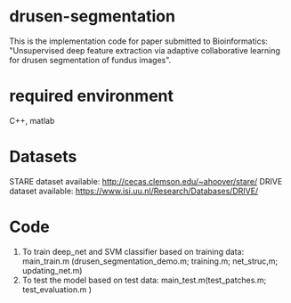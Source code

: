 # drusen-segmentation
This is the implementation code for paper submitted to Bioinformatics: "Unsupervised deep feature extraction via adaptive collaborative learning for drusen segmentation of fundus images".

# required environment
C++, matlab 

# Datasets
STARE dataset available: http://cecas.clemson.edu/~ahoover/stare/
DRIVE dataset available: https://www.isi.uu.nl/Research/Databases/DRIVE/

# Code
1. To train deep_net and SVM classifier based on training data:
    main_train.m (drusen_segmentation_demo.m; training.m; net_struc,m; updating_net.m)
2. To test the model based on test data:
    main_test.m(test_patches.m; test_evaluation.m )
